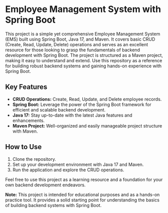 # Employee Management System with Spring Boot

This project is a simple yet comprehensive Employee Management System (EMS) built using Spring Boot, Java 17, and Maven. It covers basic CRUD (Create, Read, Update, Delete) operations and serves as an excellent resource for those looking to grasp the fundamentals of backend development with Spring Boot. The project is structured as a Maven project, making it easy to understand and extend. Use this repository as a reference for building robust backend systems and gaining hands-on experience with Spring Boot.

## Key Features

- **CRUD Operations:** Create, Read, Update, and Delete employee records.
- **Spring Boot:** Leverage the power of the Spring Boot framework for efficient and scalable backend development.
- **Java 17:** Stay up-to-date with the latest Java features and enhancements.
- **Maven Project:** Well-organized and easily manageable project structure with Maven.

## How to Use

1. Clone the repository.
2. Set up your development environment with Java 17 and Maven.
3. Run the application and explore the CRUD operations.

Feel free to use this project as a learning resource and a foundation for your own backend development endeavors.

**Note:**
This project is intended for educational purposes and as a hands-on practice tool. It provides a solid starting point for understanding the basics of building backend systems with Spring Boot.
